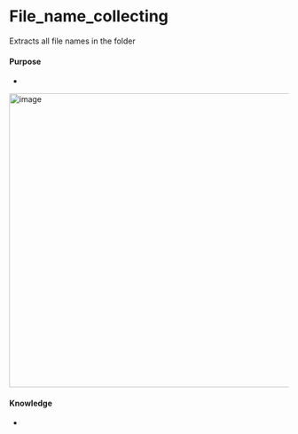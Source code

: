 # File_name_collecting
Extracts all file names in the folder

#### Purpose
- 
<img width="530" alt="image" src="https://github.com/JeonHR/File_name_collecting/assets/140233882/0d0b0c67-e3ec-4444-a810-0b0c5be93825">


#### Knowledge
- 
